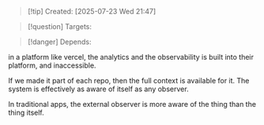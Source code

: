 
>[!tip] Created: [2025-07-23 Wed 21:47]

>[!question] Targets: 

>[!danger] Depends: 

in a platform like vercel, the analytics and the observability is built into their platform, and inaccessible.

If we made it part of each repo, then the full context is available for it.  The system is effectively as aware of itself as any observer.

In traditional apps, the external observer is more aware of the thing than the thing itself.